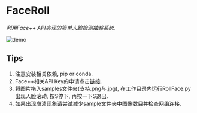 # FaceRoll

*利用Face++ API实现的简单人脸检测抽奖系统.*

![demo](./demo.gif)

## Tips

1. 注意安装相关依赖, pip or conda.
2. Face++相关API Key的申请点击[链接](https://console.faceplusplus.com.cn/service/face/intro).
3. 将图片拖入samples文件夹(支持.png与.jpg), 在工作目录内运行RollFace.py出现人脸滚动, 按S停下, 再按一下S退出.
4. 如果出现崩溃现象请尝试减少sample文件夹中图像数目并检查网络连接.